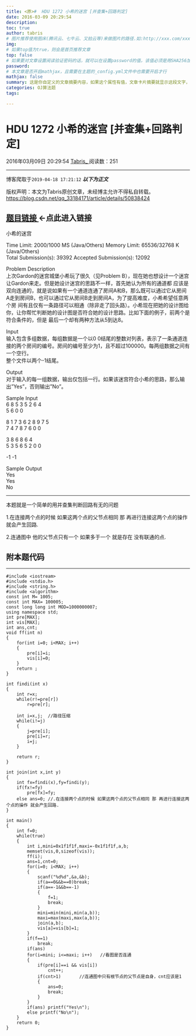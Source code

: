 ```yaml
---
title: <原>#  HDU 1272 小希的迷宫 [并查集+回路判定]
date: 2016-03-09 20:29:54
description:
toc: true
author: tabris
# 图片推荐使用图床(腾讯云、七牛云、又拍云等)来做图片的路径.如:http://xxx.com/xxx.jpg
img: 
# 如果top值为true，则会是首页推荐文章
top: false
# 如果要对文章设置阅读验证密码的话，就可以在设置password的值，该值必须是用SHA256加密后的密码，防止被他人识破
password: 
# 本文章是否开启mathjax，且需要在主题的_config.yml文件中也需要开启才行
mathjax: false
summary: 这是你自定义的文章摘要内容，如果这个属性有值，文章卡片摘要就显示这段文字，否则程序会自动截取文章的部分内容作为摘要
categories: OJ算法题
tags:

---
```





#  HDU 1272 小希的迷宫 [并查集+回路判定]

2016年03月09日 20:29:54  [ Tabris_ ](https://me.csdn.net/qq_33184171) 阅读数：251


--- 
 博客爬取于`2019-04-18 17:21:12`
***以下为正文***

版权声明：本文为Tabris原创文章，未经博主允许不得私自转载。
https://blog.csdn.net/qq_33184171/article/details/50838424

##  [ 题目链接 ](http://acm.hdu.edu.cn/showproblem.php?pid=1272) <-点此进入链接

小希的迷宫

Time Limit: 2000/1000 MS (Java/Others) Memory Limit: 65536/32768 K
(Java/Others)  
Total Submission(s): 39392 Accepted Submission(s): 12092

Problem Description  
上次Gardon的迷宫城堡小希玩了很久（见Problem B），现在她也想设计一个迷宫让Gardon来走。但是她设计迷宫的思路不一样，首先她认为所有的通道都
应该是双向连通的，就是说如果有一个通道连通了房间A和B，那么既可以通过它从房间A走到房间B，也可以通过它从房间B走到房间A，为了提高难度，小希希望任意两个房
间有且仅有一条路径可以相通（除非走了回头路）。小希现在把她的设计图给你，让你帮忙判断她的设计图是否符合她的设计思路。比如下面的例子，前两个是符合条件的，但是
最后一个却有两种方法从5到达8。

Input  
输入包含多组数据，每组数据是一个以0
0结尾的整数对列表，表示了一条通道连接的两个房间的编号。房间的编号至少为1，且不超过100000。每两组数据之间有一个空行。  
整个文件以两个-1结尾。

Output  
对于输入的每一组数据，输出仅包括一行。如果该迷宫符合小希的思路，那么输出”Yes”，否则输出”No”。

Sample Input  
6 8 5 3 5 2 6 4  
5 6 0 0

8 1 7 3 6 2 8 9 7 5  
7 4 7 8 7 6 0 0

3 8 6 8 6 4  
5 3 5 6 5 2 0 0

-1 -1 

Sample Output  
Yes  
Yes  
No

* * *

本题就是一个简单的用并查集判断回路有无的问题

1.在连接两个点的时候 如果这两个点的父节点相同 那 再进行连接这两个点的操作 就会产生回路.

2.连通图中 他的父节点只有一个 如果多于一个 就是存在 没有联通的点.

##  附本题代码

* * *
    
    
    #include <iostream>
    #include <stdio.h>
    #include <string.h>
    #include <algorithm>
    const int M= 1005;
    const int MAX= 100005;
    const long long int MOD=1000000007;
    using namespace std;
    int pre[MAX];
    int vis[MAX];
    int ans,cnt;
    void ff(int n)
    {
        for(int i=0; i<MAX; i++)
        {
            pre[i]=i;
            vis[i]=0;
        }
        return ;
    }
    
    int findi(int x)
    {
        int r=x;
        while(r!=pre[r])
            r=pre[r];
    
        int i=x,j;  //路径压缩
        while(i!=j)
        {
            j=pre[i];
            pre[i]=r;
            i=j;
        }
    
        return r;
    }
    
    int join(int x,int y)
    {
        int fx=findi(x),fy=findi(y);
        if(fx!=fy)
            pre[fx]=fy;
        else ans=0; //.在连接两个点的时候 如果这两个点的父节点相同 那 再进行连接这两个点的操作 就会产生回路.
    }
    
    int main()
    {
        int f=0;
        while(true)
        {
            int i,mini=0x1f1f1f,maxi=-0x1f1f1f,a,b;
            memset(vis,0,sizeof(vis));
            ff(i);
            ans=1,cnt=0;
            for(i=0; i<MAX; i++)
            {
                scanf("%d%d",&a,&b);
                if(a==0&&b==0)break;
                if(a==-1&&b==-1)
                {
                    f=1;
                    break;
                }
                mini=min(mini,min(a,b));
                maxi=max(maxi,max(a,b));
                join(a,b);
                vis[a]=vis[b]=1;
            }
            if(f==1)
                break;
            if(ans)
            for(i=mini; i<=maxi; i++)   //看图是否连通
            {
                if(pre[i]==i && vis[i])
                    cnt++;
                if(cnt>1)       //连通图中只有根节点的父节点是自身，cnt应该是1
                {
                    ans=0;
                    break;
                }
            }
            if(ans) printf("Yes\n");
            else printf("No\n");
        }
        return 0;
    }


